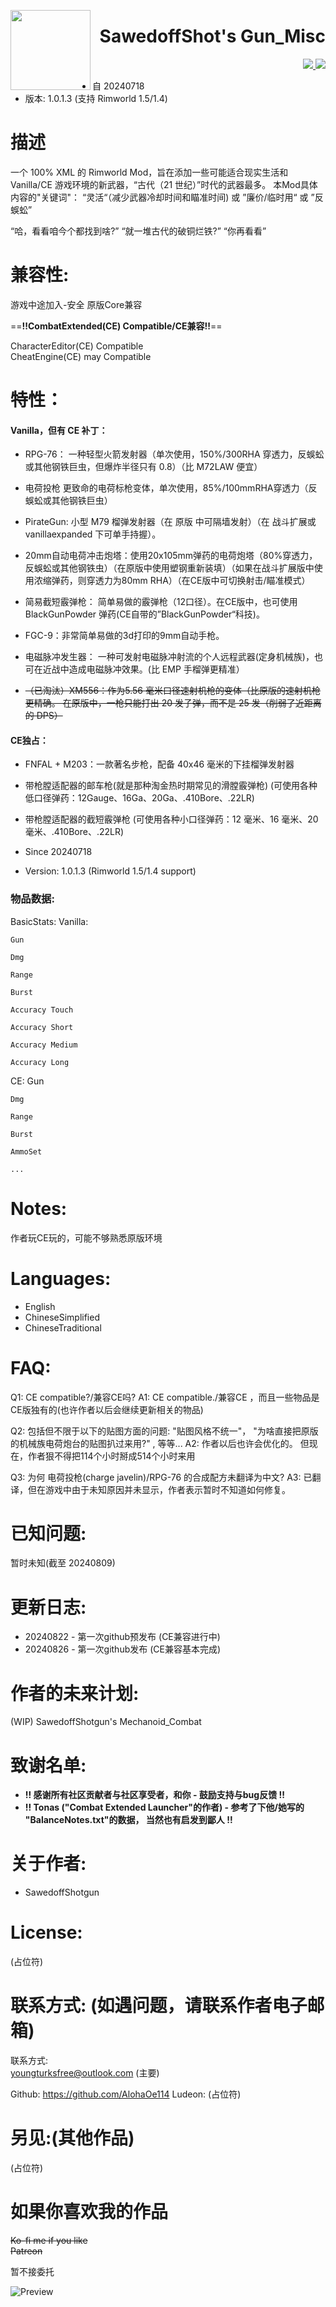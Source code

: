 <p>
  <img src="About/SS_Icon.png" height="128" align="left">
  <h1 align="right">SawedoffShot's Gun_Misc</h1>
</p>

<p align="right">
  <a href="https://github.com/AlohaOe114/SawedoffShotgun-s-Gun_Misc/releases">
    <img src="https://img.shields.io/badge/-latest%20release-gray?style=for-the-badge&logo=github">
  </a>
  <a href="youngturksfree@outlook.com">
    <img src="https://img.shields.io/badge/-Email%20me-blue?style=for-the-badge&logo=mail">
  </a>
</p>


 - 自 20240718 
 - 版本: 1.0.1.3 (支持 Rimworld 1.5/1.4)

# 描述

 一个 100% XML 的 Rimworld Mod，旨在添加一些可能适合现实生活和 Vanilla/CE 游戏环境的新武器，“古代（21 世纪）”时代的武器最多。
 本Mod具体内容的"关键词"：
  “灵活“（减少武器冷却时间和瞄准时间) 或 ”廉价/临时用“ 或 ”反蜈蚣”

 “哈，看看咱今个都找到啥?” “就一堆古代的破铜烂铁?” “你再看看”

# 兼容性:
 游戏中途加入-安全
 原版Core兼容
 
 ==**!!CombatExtended(CE) Compatible/CE兼容!!**==   

 CharacterEditor(CE) Compatible   
 CheatEngine(CE) may Compatible   

# 特性：

 #### Vanilla，但有 CE 补丁：
 - RPG-76： 一种轻型火箭发射器（单次使用，150%/300RHA 穿透力，反蜈蚣或其他钢铁巨虫，但爆炸半径只有 0.8）（比 M72LAW 便宜）
 - 电荷投枪 更致命的电荷标枪变体，单次使用，85%/100mmRHA穿透力（反蜈蚣或其他钢铁巨虫）
 - PirateGun: 小型 M79 榴弹发射器（在 原版 中可隔墙发射）（在 战斗扩展或 vanillaexpanded 下可单手持握）。

 - 20mm自动电荷冲击炮塔：使用20x105mm弹药的电荷炮塔（80%穿透力，反蜈蚣或其他钢铁虫）（在原版中使用塑钢重新装填）（如果在战斗扩展版中使用浓缩弹药，则穿透力为80mm RHA）（在CE版中可切换射击/瞄准模式）

 - 简易截短霰弹枪： 简单易做的霰弹枪（12口径）。在CE版中，也可使用 BlackGunPowder 弹药(CE自带的”BlackGunPowder“科技)。
 - FGC-9：非常简单易做的3d打印的9mm自动手枪。

 - 电磁脉冲发生器： 一种可发射电磁脉冲射流的个人远程武器(定身机械族)，也可在近战中造成电磁脉冲效果。(比 EMP 手榴弹更精准）

 - ~~（已淘汰）XM556：作为5.56 毫米口径速射机枪的变体（比原版的速射机枪更精确。 在原版中，一枪只能打出 20 发子弹，而不是 25 发（削弱了近距离的 DPS）~~

 #### CE独占：
 - FNFAL + M203：一款著名步枪，配备 40x46 毫米的下挂榴弹发射器
 - 带枪膛适配器的邮车枪(就是那种淘金热时期常见的滑膛霰弹枪) (可使用各种低口径弹药：12Gauge、16Ga、20Ga、.410Bore、.22LR)
 - 带枪膛适配器的截短霰弹枪 (可使用各种小口径弹药：12 毫米、16 毫米、20 毫米、.410Bore、.22LR)


 - Since 20240718
 - Version: 1.0.1.3 (Rimworld 1.5/1.4 support)


### 物品数据:

 BasicStats:
  Vanilla:
	
	Gun
	
	Dmg
	
	Range
	
	Burst
	
	Accuracy Touch
	
	Accuracy Short
	
	Accuracy Medium
	
	Accuracy Long
	

  CE:
    Gun
  
    Dmg
  
    Range
  
    Burst

    AmmoSet
  
    ...
  
  
 
# Notes:
 作者玩CE玩的，可能不够熟悉原版环境

# Languages:
 - English
 - ChineseSimplified
 - ChineseTraditional

# FAQ:
 Q1: CE compatible?/兼容CE吗?
 A1: CE compatible./兼容CE ，而且一些物品是CE版独有的(也许作者以后会继续更新相关的物品)

 Q2: 包括但不限于以下的贴图方面的问题: "贴图风格不统一"， "为啥直接把原版的机械族电荷炮台的贴图扒过来用?" , 等等...
 A2: 作者以后也许会优化的。 但现在，作者狠不得把114个小时掰成514个小时来用
 
 Q3: 为何 电荷投枪(charge javelin)/RPG-76 的合成配方未翻译为中文?
 A3: 已翻译，但在游戏中由于未知原因并未显示，作者表示暂时不知道如何修复。

# 已知问题:
 暂时未知(截至 20240809)

# 更新日志:
 - 20240822 - 第一次github预发布 (CE兼容进行中)
 - 20240826 - 第一次github发布 (CE兼容基本完成)
 
# 作者的未来计划:
 (WIP) SawedoffShotgun's Mechanoid_Combat

# 致谢名单:
 - **!! 感谢所有社区贡献者与社区享受者，和你 - 鼓励支持与bug反馈 !!**
 - **!! Tonas ("Combat Extended Launcher"的作者) - 参考了下他/她写的 "BalanceNotes.txt"的数据， 当然也有启发到鄙人 !!**

# 关于作者:
 - SawedoffShotgun

# License:
 (占位符)

# 联系方式: (如遇问题，请联系作者电子邮箱)
 联系方式:  
  youngturksfree@outlook.com (主要)

 Github: https://github.com/AlohaOe114
 Ludeon: (占位符)

# 另见:(其他作品)
 (占位符)

# 如果你喜欢我的作品
 ~~Ko-fi me if you like~~    
 ~~Patreon~~

 暂不接委托


![Preview](/About/Preview.png)